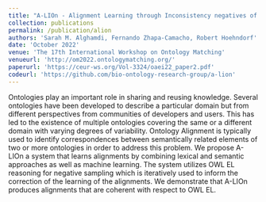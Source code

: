 ```yaml
---
title: "A-LIOn - Alignment Learning through Inconsistency negatives of the aligned Ontologies"
collection: publications
permalink: /publication/alion
authors: 'Sarah M. Alghamdi, Fernando Zhapa-Camacho, Robert Hoehndorf'
date: 'October 2022'
venue: 'The 17th International Workshop on Ontology Matching'
venueurl: 'http://om2022.ontologymatching.org/'
paperurl: 'https://ceur-ws.org/Vol-3324/oaei22_paper2.pdf'
codeurl: 'https://github.com/bio-ontology-research-group/a-lion'
---
```


Ontologies play an important role in sharing and reusing knowledge. Several ontologies have been
developed to describe a particular domain but from different perspectives from communities of developers
and users. This has led to the existence of multiple ontologies covering the same or a different domain
with varying degrees of variability. Ontology Alignment is typically used to identify correspondences
between semantically related elements of two or more ontologies in order to address this problem.
We propose A-LIOn a system that learns alignments by combining lexical and semantic approaches
as well as machine learning. The system utilizes OWL EL reasoning for negative sampling which is
iteratively used to inform the correction of the learning of the alignments. We demonstrate that A-LIOn
produces alignments that are coherent with respect to OWL EL.

